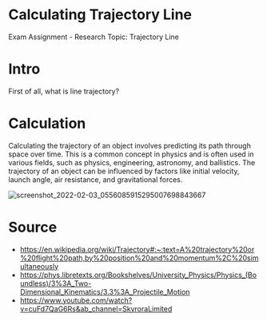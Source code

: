 # Calculating Trajectory Line
Exam Assignment - Research Topic: Trajectory Line

# Intro
First of all, what is line trajectory?

# Calculation
Calculating the trajectory of an object involves predicting its path through space over time. This is a common concept in physics and is often used in various fields, such as physics, engineering, astronomy, and ballistics. The trajectory of an object can be influenced by factors like initial velocity, launch angle, air resistance, and gravitational forces.

![screenshot_2022-02-03_0556085915295007698843667](https://github.com/SebaTheProgrammer/Trajectory/assets/119673781/a916b4a8-7983-4f1b-bae7-92d0ade20d69)

# Source
* https://en.wikipedia.org/wiki/Trajectory#:~:text=A%20trajectory%20or%20flight%20path,by%20position%20and%20momentum%2C%20simultaneously
* https://phys.libretexts.org/Bookshelves/University_Physics/Physics_(Boundless)/3%3A_Two-Dimensional_Kinematics/3.3%3A_Projectile_Motion
* https://www.youtube.com/watch?v=cuFd7QaG6Rs&ab_channel=SkyroraLimited
